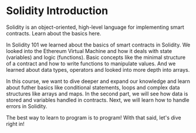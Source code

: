 # Solidity Introduction

<GradientTextWrapp>
  Solidity is an object-oriented, high-level language for implementing smart contracts. Learn about the basics here.
</GradientTextWrapp>

In Solidity 101 we learned about the basics of smart contracts in Solidity. We looked into the Ethereum Virtual Machine and how it deals with state (variables) and logic (functions). Basic concepts like the minimal structure of a contract and how to write functions to manipulate values. And we learned about data types, operators and looked into more depth into arrays.

In this course, we want to dive deeper and expand our knowledge and learn about futher basics like conditional statements, loops and complex data structures like arrays and maps. In the second part, we will see how data is stored and variables handled in contracts. Next, we will learn how to handle errors in Solidity.

The best way to learn to program is to program! With that said, let's dive right in!
